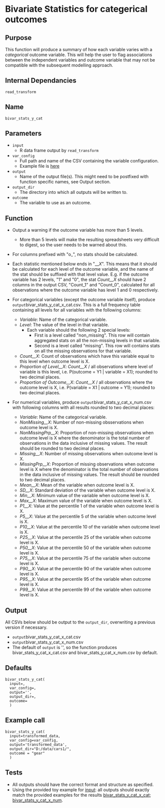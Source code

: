 # Bivariate Statistics for categerical outcomes

## Purpose
This function will produce a summary of how each variable varies with a _categorical_ outcome variable. This will help the user to flag associations between the independent variables and outcome variable that may not be compatible with the subsequent modelling approach.

## Internal Dependancies
`read_transform`

## Name
`bivar_stats_y_cat`

## Parameters
* `input`
  * R data frame output by `read_transform`
* `var_config`
  * Full path and name of the CSV containing the variable configuration.
  * Example file is [here](../example_metadata_files/var_config.csv)
* `output`
  * Name of the output file(s). This might need to be postfixed with function specific names, see Output section.
* `output_dir`
  * The directory into which all outputs will be written to.
* `outcome`
  * The variable to use as an outcome.

## Function
* Output a warning if the outcome variable has more than 5 levels.
  * More than 5 levels will make the resulting spreadsheets very difficult to digest, so the user needs to be warned about this.
* For columns prefixed with "o_", no stats should be calculated.
* Each statistic mentioned below ends in "_\__X_". This means that it should be calculated for each level of the outcome variable, and the name of the stat should be suffixed with that level value. E.g. if the outcome variable has 2 levels, "1" and "0", the stat _Count__X_ should have 2 columns in the output CSV, "Count_1" and "Count_0", calculated for all observations where the outcome variable has level 1 and 0 respectively.
* For categorical variables (except the outcome variable itself), produce `output`bivar_stats_y_cat_x_cat.csv. This is a full frequency table containing all levels for all variables with the following columns:
  * _Variable_: Name of the categorical variable.
  * _Level_: The value of the level in that variable.
    * Each variable should the following 2 special levels:
      * First is a level called "non_missing". This row will contain aggregated stats on all the non-missing levels in that variable.
      * Second is a level called "missing". This row will contains stats on all the missing observations for that variable.
  * _Count__X_: Count of observations which have this variable equal to this level when outcome level is X.
  * _Proportion of Level__X_: _Count__X_ / all observations where level of variable is this level, i.e. P(outcome = Y1 | variable = X1); rounded to two decimal places.
  * _Proportion of Outcome__X_: _Count__X_ / all observations where the outcome level is X, i.e. P(variable = X1 | outcome = Y1); rounded to two decimal places.

* For numerical variables, produce  `output`bivar_stats_y_cat_x_num.csv with following columns with all results rounded to two decimal places:
  * _Variable_: Name of the categorical variable.
  * _NonMissing__X_: Number of non-missing obsservations when outcome level is X.
  * _NonMissingPrp__X_: Proportion of non-missing observations when outcome level is X where the denominator is the total number of observations in the data inclusive of missing values. The result should be rounded to two decimal places.
  * _Missing__X_: Number of missing observations when outcome level is X.
  * _MissingPrp__X_: Proportion of missing observations when outcome level is X where the denominator is the total number of observations in the data inclusive of missing values. The result should be rounded to two decimal places.
  * _Mean__X_: Mean of the variable when outcome level is X.
  * _SD__X_: Standard deviation of the variable when outcome level is X.
  * _Min__X_: Minimum value of the variable when outcome level is X.
  * _Max__X_: Maximum value of the variable when outcome level is X.
  * _P1__X_: Value at the percentile 1 of the variable when outcome level is X.
  * _P5__X_: Value at the percentile 5 of the variable when outcome level is X.
  * _P10__X_: Value at the percentile 10 of the variable when outcome level is X.
  * _P25__X_: Value at the percentile 25 of the variable when outcome level is X.
  * _P50__X_: Value at the percentile 50 of the variable when outcome level is X.
  * _P75__X_: Value at the percentile 75 of the variable when outcome level is X.
  * _P90__X_: Value at the percentile 90 of the variable when outcome level is X.
  * _P95__X_: Value at the percentile 95 of the variable when outcome level is X.
  * _P99__X_: Value at the percentile 99 of the variable when outcome level is X.

## Output
All CSVs below should be output to the `output_dir`, overwriting a previous version if necessary.
* `output`bivar_stats_y_cat_x_cat.csv
* `output`bivar_stats_y_cat_x_num.csv
* The default of `output` is '', so the function produces bivar_stats_y_cat_x_cat.csv and bivar_stats_y_cat_x_num.csv by default.

## Defaults
```
bivar_stats_y_cat(
  input=,
  var_config=,
  output='',
  output_dir=,
  outcome=
  )  
```

## Example call
```
bivar_stats_y_cat(
  input=transformed_data,
  var_config=var_config,
  output='transformed_data',
  output_dir="D:/data/cars1/",
  outcome = "gear"
  )  
```

## Tests
* All outputs should have the correct format and structure as specified.
* Using the provided toy example for [input](./example_data/mtcars.csv): all outputs should exactly match the provided examples for the results [bivar_stats_y_cat_x_cat](./example_output_csvs/bivar_stats_y_cat_x_cat.csv);
[bivar_stats_y_cat_x_num](./example_output_csvs/bivar_stats_y_cat_x_num.csv).
